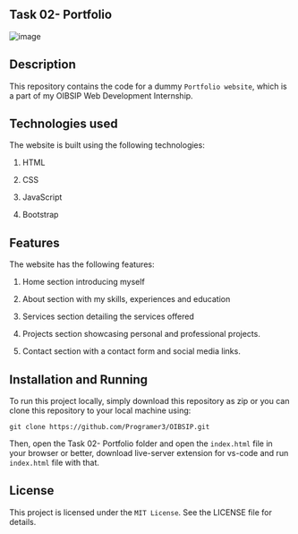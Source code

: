 ## Task 02- Portfolio

![image]()

## Description

This repository contains the code for a dummy `Portfolio website`, which is a part of my OIBSIP Web Development Internship.

## Technologies used

The website is built using the following technologies:

1. HTML

2. CSS

3. JavaScript

4. Bootstrap

## Features

The website has the following features:

1. Home section introducing myself

2. About section with my skills, experiences and education

3. Services section detailing the services offered

4. Projects section showcasing personal and professional projects.

5. Contact section with a contact form and social media links.

## Installation and Running

To run this project locally, simply  download this repository as zip or you can clone this repository to your local machine using:

```
git clone https://github.com/Programer3/OIBSIP.git
```

Then, open the Task 02- Portfolio folder and open the `index.html` file in your browser or better,
download live-server extension for  vs-code and run `index.html` file with that.

## License

This project is licensed under the `MIT License`. See the LICENSE file for details.
